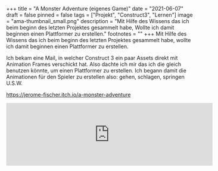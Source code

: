 +++
title = "A Monster Adventure (eigenes Game)"
date = "2021-06-07"
draft = false
pinned = false
tags = ["Projekt", "Construct3", "Lernen"]
image = "ama-thumbnail_small.png"
description = "Mit Hilfe des Wissens das ich beim beginn des letzten Projektes gesammelt habe, Wollte ich damit beginnen einen Plattformer zu erstellen."
footnotes = ""
+++
Mit Hilfe des Wissens das ich beim beginn des letzten Projektes gesammelt habe, wollte ich damit beginnen einen Plattformer zu erstellen. 

Ich bekam eine Mail, in welcher Construct 3 ein paar Assets direkt mit Animation Frames verschickt hat. Also dachte ich mir das ich die gleich benutzen könnte, um einen Plattformer zu erstellen. Ich begann damit die Animationen für den Spieler zu erstellen also: gehen, schlagen, springen U.S.W.

https://jerome-fischer.itch.io/a-monster-adventure

<iframe frameborder="0" src="https://itch.io/embed/1088514?linkback=true&amp;border_width=2&amp;bg_color=b3e797&amp;fg_color=222222&amp;link_color=ed0000&amp;border_color=5f5f5f" width="554" height="169"><a href="https://jerome-fischer.itch.io/a-monster-adventure">A Monster adventure by Jerome  Fischer</a></iframe>
